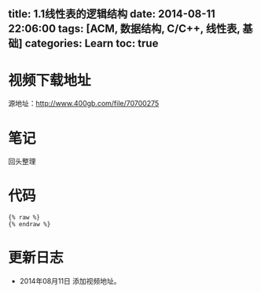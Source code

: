 title: 1.1线性表的逻辑结构
date: 2014-08-11 22:06:00
tags: [ACM, 数据结构, C/C++, 线性表, 基础]
categories: Learn
toc: true
---
# 视频下载地址
源地址：http://www.400gb.com/file/70700275

# 笔记
回头整理

# 代码
```
{% raw %}
{% endraw %}
```
	
# 更新日志
- 2014年08月11日 添加视频地址。